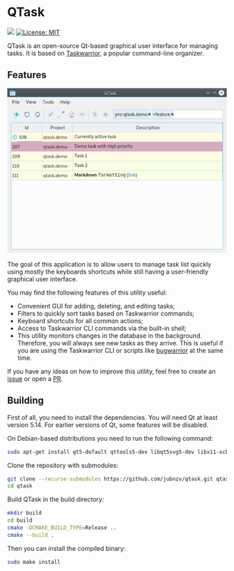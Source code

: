 # QTask

![](https://github.com/jubnzv/qtask/workflows/Build/badge.svg)
[![License: MIT](https://img.shields.io/badge/License-MIT-blue.svg)](https://opensource.org/licenses/MIT)

QTask is an open-source Qt-based graphical user interface for managing tasks. It is based on [Taskwarrior](https://taskwarrior.org/), a popular command-line organizer.

## Features

![image](assets/screenshot.png)

The goal of this application is to allow users to manage task list quickly using mostly the keyboards shortcuts while still having a user-friendly graphical user interface.

You may find the following features of this utility useful:

* Convenient GUI for adding, deleting, and editing tasks;
* Filters to quickly sort tasks based on Taskwarrior commands;
* Keyboard shortcuts for all common actions;
* Access to Taskwarrior CLI commands via the built-in shell;
* This utility monitors changes in the database in the background. Therefore, you will always see new tasks as they arrive. This is useful if you are using the Taskwarrior CLI or scripts like [bugwarrior](https://github.com/ralphbean/bugwarrior) at the same time.

If you have any ideas on how to improve this utility, feel free to create an [issue](https://github.com/jubnzv/qtask/issues) or open a [PR](https://github.com/jubnzv/qtask/pulls).

## Building

First of all, you need to install the dependencies. You will need Qt at least version 5.14. For earlier versions of Qt, some features will be disabled.

On Debian-based distributions you need to run the following command:

```bash
sudo apt-get install qt5-default qttools5-dev libqt5svg5-dev libx11-xcb-dev qtbase5-private-dev
```

Clone the repository with submodules:

```bash
git clone --recurse-submodules https://github.com/jubnzv/qtask.git qtask
cd qtask
```

Build QTask in the build directory:

```bash
mkdir build
cd build
cmake -DCMAKE_BUILD_TYPE=Release ..
cmake --build .
```

Then you can install the compiled binary:

```bash
sudo make install
```
